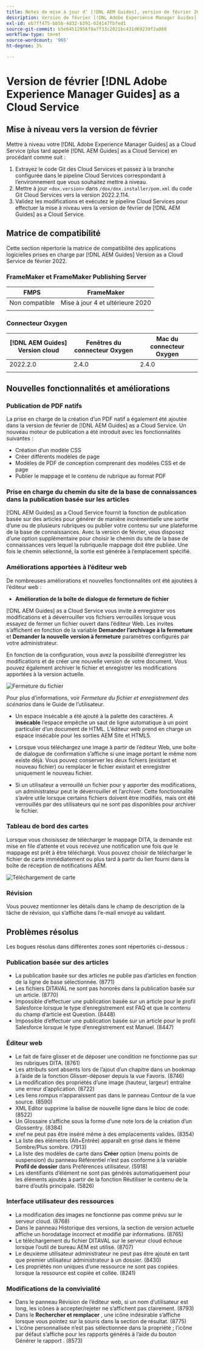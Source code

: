 ```yaml
---
title: Notes de mise à jour d’ [!DNL AEM Guides], version de février 2022
description: Version de février [!DNL Adobe Experience Manager Guides] as a Cloud Service
exl-id: eb7ff475-bb5b-4d32-b291-024147fbfed1
source-git-commit: b5e64512956f0a7f33c2021bc431d69239f2a088
workflow-type: tm+mt
source-wordcount: '965'
ht-degree: 3%

---
```


# Version de février [!DNL Adobe Experience Manager Guides] as a Cloud Service

## Mise à niveau vers la version de février

Mettre à niveau votre [!DNL Adobe Experience Manager Guides] as a Cloud Service (plus tard appelé [!DNL AEM Guides] as a Cloud Service) en procédant comme suit :
1. Extrayez le code Git des Cloud Services et passez à la branche configurée dans le pipeline Cloud Services correspondant à l’environnement que vous souhaitez mettre à niveau.
2. Mettre à jour `<dox.version>` dans `/dox/dox.installer/pom.xml` du code Git Cloud Services vers la version 2022.2.114.
3. Validez les modifications et exécutez le pipeline Cloud Services pour effectuer la mise à niveau vers la version de février de [!DNL AEM Guides] as a Cloud Service.

## Matrice de compatibilité

Cette section répertorie la matrice de compatibilité des applications logicielles prises en charge par [!DNL AEM Guides] Version as a Cloud Service de février 2022.

### FrameMaker et FrameMaker Publishing Server

| FMPS | FrameMaker |
| --- | --- |
| Non compatible | Mise à jour 4 et ultérieure 2020 |
|  |  |


### Connecteur Oxygen

| [!DNL AEM Guides] Version cloud | Fenêtres du connecteur Oxygen | Mac du connecteur Oxygen |
| --- | --- | --- |
| 2022.2.0 | 2.4.0 | 2.4.0 |
|  |  |  |


## Nouvelles fonctionnalités et améliorations

### Publication de PDF natifs

La prise en charge de la création d’un PDF natif a également été ajoutée dans la version de février de [!DNL AEM Guides] as a Cloud Service. Un nouveau moteur de publication a été introduit avec les fonctionnalités suivantes :
* Création d’un modèle CSS
* Créer différents modèles de page
* Modèles de PDF de conception comprenant des modèles CSS et de page
* Publier le mappage et le contenu de rubrique au format PDF

### Prise en charge du chemin du site de la base de connaissances dans la publication basée sur les articles

[!DNL AEM Guides] as a Cloud Service fournit la fonction de publication basée sur des articles pour générer de manière incrémentielle une sortie d’une ou de plusieurs rubriques ou publier votre contenu sur une plateforme de la base de connaissances. Avec la version de février, vous disposez d’une option supplémentaire pour choisir le chemin du site de la base de connaissances vers lequel la rubrique/le mappage doit être publiée. Une fois le chemin sélectionné, la sortie est générée à l’emplacement spécifié.

### Améliorations apportées à l’éditeur web

De nombreuses améliorations et nouvelles fonctionnalités ont été ajoutées à l’éditeur web :

* **Amélioration de la boîte de dialogue de fermeture de fichier**

[!DNL AEM Guides] as a Cloud Service vous invite à enregistrer vos modifications et à déverrouiller vos fichiers verrouillés lorsque vous essayez de fermer un fichier ouvert dans l’éditeur Web. Les invites s’affichent en fonction de la variable **Demander l’archivage à la fermeture** et **Demander la nouvelle version à fermeture** paramètres configurés par votre administrateur.

En fonction de la configuration, vous avez la possibilité d’enregistrer les modifications et de créer une nouvelle version de votre document. Vous pouvez également archiver le fichier et enregistrer les modifications apportées à la version actuelle.

![Fermeture du fichier](assets/file-close-save-changes-unlock.png)

Pour plus d’informations, voir *Fermeture du fichier et enregistrement des scénarios* dans le Guide de l’utilisateur.

* Un espace insécable a été ajouté à la palette des caractères.  A **insécable** l’espace empêche un saut de ligne automatique à un point particulier d’un document de HTML. L’éditeur web prend en charge un espace insécable pour les sorties AEM Site et HTML5.

* Lorsque vous téléchargez une image à partir de l’éditeur Web, une boîte de dialogue de confirmation s’affiche si une image portant le même nom existe déjà. Vous pouvez conserver les deux fichiers (existant et nouveau fichier) ou remplacer le fichier existant et enregistrer uniquement le nouveau fichier.

* Si un utilisateur a verrouillé un fichier pour y apporter des modifications, un administrateur peut le déverrouiller et l’archiver. Cette fonctionnalité s’avère utile lorsque certains fichiers doivent être modifiés, mais ont été verrouillés par des utilisateurs qui ne sont pas disponibles pour archiver le fichier.

### Tableau de bord des cartes

Lorsque vous choisissez de télécharger le mappage DITA, la demande est mise en file d’attente et vous recevez une notification une fois que le mappage est prêt à être téléchargé. Vous pouvez choisir de télécharger le fichier de carte immédiatement ou plus tard à partir du lien fourni dans la boîte de réception de notifications AEM.

![Téléchargement de carte](assets/download-map-prompt.png)

### Révision

Vous pouvez mentionner les détails dans le champ de description de la tâche de révision, qui s’affiche dans l’e-mail envoyé au validant.

## Problèmes résolus

Les bogues résolus dans différentes zones sont répertoriés ci-dessous :

### Publication basée sur des articles

* La publication basée sur des articles ne publie pas d’articles en fonction de la ligne de base sélectionnée. (8771)
* Les fichiers DITAVAL ne sont pas honorés dans la publication basée sur un article. (8770)
* Impossible d’effectuer une publication basée sur un article pour le profil Salesforce lorsque le type d’enregistrement est FAQ et que le contenu du champ d’article est Question. (8448)
* Impossible d’effectuer une publication basée sur un article pour le profil Salesforce lorsque le type d’enregistrement est Manuel. (8447)

### Éditeur web

* Le fait de faire glisser et de déposer une condition ne fonctionne pas sur les rubriques DITA. (8761)
* Les attributs sont absents lors de l’ajout d’un chapitre dans un bookmap à l’aide de la fonction Glisser-déposer depuis la vue Favoris. (8746)
* La modification des propriétés d’une image (hauteur, largeur) entraîne une erreur d’application. (8722)
* Les liens rompus n’apparaissent pas dans le panneau Contour de la vue source. (8590)
* XML Editor supprime la balise de nouvelle ligne dans le bloc de code. (8522)
* Un Glossaire s’affiche sous la forme d’une note lors de la création d’un Glossentry. (8384)
* xref ne peut pas être inséré même à des emplacements valides. (8354)
* La liste des éléments (Alt+Entrée) apparaît en grisé dans le thème Sombre/Plus sombre. (7913)
* La liste des modèles de carte dans **Créer** option (menu points de suspension) du panneau Référentiel n’est pas conforme à la variable **Profil de dossier** dans Préférences utilisateur. (5918)
* Les identifiants d’élément ne sont pas générés automatiquement pour les éléments ajoutés à partir de la fonction Réutiliser le contenu de la barre d’outils principale. (5826)

### Interface utilisateur des ressources

* La modification des images ne fonctionne pas comme prévu sur le serveur cloud. (8768)
* Dans le panneau Historique des versions, la section de version actuelle affiche un horodatage incorrect et modifié par informations. (8765)
* Le téléchargement du fichier DITAVAL sur le serveur cloud échoue lorsque l’outil de bureau AEM est utilisé. (8707)
* Le deuxième utilisateur administrateur ne peut pas être ajouté en tant que premier utilisateur administrateur à un dossier. (8430)
* Les propriétés non uniques d’une ressource ne sont pas copiées lorsque la ressource est copiée et collée. (8241)

### Modifications de la convivialité

* Dans le panneau Révision de l’éditeur web, si un nom d’utilisateur est long, les icônes à accepter/rejeter ne s’affichent pas clairement. (8793)
* Dans le **Rechercher et remplacer** , une icône indésirable s’affiche lorsque vous pointez sur la souris dans la section de résultat. (8775)
* L’icône personnalisée n’est pas sélectionnée dans la propriété ; l’icône par défaut s’affiche pour les rapports générés à l’aide du bouton Générer le rapport . (8573)
